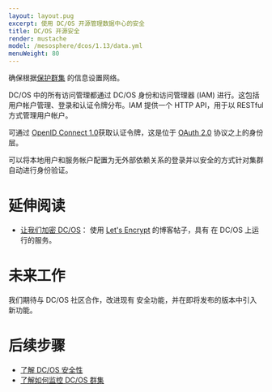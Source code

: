 ```yaml
---
layout: layout.pug
excerpt: 使用 DC/OS 开源管理数据中心的安全
title: DC/OS 开源安全
render: mustache
model: /mesosphere/dcos/1.13/data.yml
menuWeight: 80
---
```

<!-- The source repository for this topic is https://github.com/dcos/dcos-docs-site -->

确保根据[保护群集](/mesosphere/dcos/cn/1.13/administering-clusters/securing-your-cluster/) 的信息设置网络。

DC/OS 中的所有访问管理都通过 DC/OS 身份和访问管理器 (IAM) 进行。这包括用户帐户管理、登录和认证令牌分布。IAM 提供一个 HTTP API，用于以 RESTful 方式管理用户帐户。

可通过 [OpenID Connect 1.0](https://openid.net/specs/openid-connect-core-1_0.html)获取认证令牌，这是位于 [OAuth 2.0](http://oauth.net/2/) 协议之上的身份层。

可以将本地用户和服务帐户配置为无外部依赖关系的登录并以安全的方式针对集群自动进行身份验证。

# 延伸阅读

- [让我们加密 DC/OS](https://mesosphere.com/blog/2016/04/06/lets-encrypt-dcos/)：
  使用 [Let's Encrypt](https://letsencrypt.org/) 的博客帖子，具有
  在 DC/OS 上运行的服务。

# 未来工作

我们期待与 DC/OS 社区合作，改进现有
安全功能，并在即将发布的版本中引入新功能。

# 后续步骤

- [了解 DC/OS 安全性](/mesosphere/dcos/cn/1.13/administering-clusters/)
- [了解如何监控 DC/OS 群集](/mesosphere/dcos/cn/1.13/monitoring/)
